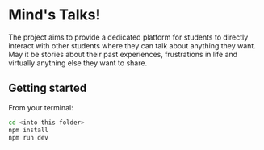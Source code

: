 # Mind's Talks!

The project aims to provide a dedicated platform for students to directly interact with other students where they can talk about anything they want. May it be stories about their past experiences, frustrations in life and virtually anything else they want to share.

## Getting started

From your terminal:

```sh
cd <into this folder>
npm install
npm run dev
```
